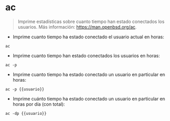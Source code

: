 # ac

> Imprime estadísticas sobre cuanto tiempo han estado conectados los usuarios.
> Más información: <https://man.openbsd.org/ac>.

- Imprime cuanto tiempo ha estado conectado el usuario actual en horas:

`ac`

- Imprime cuanto tiempo han estado conectados los usuarios en horas:

`ac -p`

- Imprime cuanto tiempo ha estado conectado un usuario en particular en horas:

`ac -p {{usuario}}`

- Imprime cuánto tiempo ha estado conectado un usuario en particular en horas por día (con total):

`ac -dp {{usuario}}`
